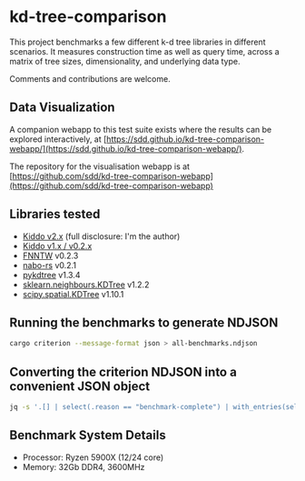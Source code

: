 # kd-tree-comparison

This project benchmarks a few different k-d tree libraries in different scenarios.
It measures construction time as well as query time, across a matrix of tree sizes, dimensionality, and underlying data type.

Comments and contributions are welcome.

## Data Visualization

A companion webapp to this test suite exists where the results can be explored interactively, at [https://sdd.github.io/kd-tree-comparison-webapp/](https://sdd.github.io/kd-tree-comparison-webapp/).

The repository for the visualisation webapp is at [https://github.com/sdd/kd-tree-comparison-webapp](https://github.com/sdd/kd-tree-comparison-webapp)

## Libraries tested

* [Kiddo v2.x](https://github.com/sdd/kiddo) (full disclosure: I'm the author)
* [Kiddo v1.x / v0.2.x](https://github.com/sdd/kiddo_v1)
* [FNNTW](https://crates.io/crates/fnntw) v0.2.3
* [nabo-rs](https://crates.io/crates/nabo) v0.2.1
* [pykdtree](https://github.com/storpipfugl/pykdtree) v1.3.4
* [sklearn.neighbours.KDTree](https://scikit-learn.org/stable/modules/generated/sklearn.neighbors.KDTree.html) v1.2.2
* [scipy.spatial.KDTree](https://docs.scipy.org/doc/scipy/reference/generated/scipy.spatial.KDTree.html) v1.10.1

## Running the benchmarks to generate NDJSON

```bash
cargo criterion --message-format json > all-benchmarks.ndjson
```


## Converting the criterion NDJSON into a convenient JSON object
```bash
jq -s '.[] | select(.reason == "benchmark-complete") | with_entries(select([.key] | inside(["id", "mean"])))'  < all-benchmarks.ndjson | jq -s > all-benchmarks.json
```

## Benchmark System Details

* Processor: Ryzen 5900X (12/24 core)
* Memory: 32Gb DDR4, 3600MHz
